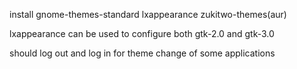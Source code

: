 install gnome-themes-standard lxappearance zukitwo-themes(aur)

lxappearance can be used to configure both gtk-2.0 and gtk-3.0

should log out and log in for theme change of some applications
